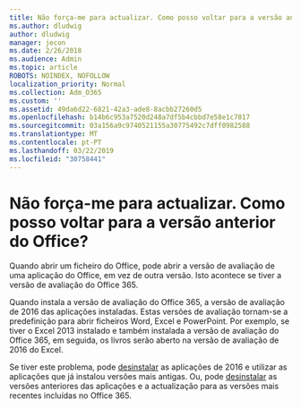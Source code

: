 ```yaml
---
title: Não força-me para actualizar. Como posso voltar para a versão anterior do Office?
ms.author: dludwig
author: dludwig
manager: jecon
ms.date: 2/26/2018
ms.audience: Admin
ms.topic: article
ROBOTS: NOINDEX, NOFOLLOW
localization_priority: Normal
ms.collection: Adm_O365
ms.custom: ''
ms.assetid: 49da6d22-6821-42a3-ade8-8acbb27260d5
ms.openlocfilehash: b14b6c953a7520d248a7df5b4cbbd7e58e1c7817
ms.sourcegitcommit: 03a156a9c9740521155a30775492c7dff0982588
ms.translationtype: MT
ms.contentlocale: pt-PT
ms.lasthandoff: 03/22/2019
ms.locfileid: "30758441"
---
```

# <a name="dont-force-me-to-upgrade-how-do-i-go-back-to-the-previous-office-version"></a>Não força-me para actualizar. Como posso voltar para a versão anterior do Office?

Quando abrir um ficheiro do Office, pode abrir a versão de avaliação de uma aplicação do Office, em vez de outra versão. Isto acontece se tiver a versão de avaliação do Office 365. 
  
Quando instala a versão de avaliação do Office 365, a versão de avaliação de 2016 das aplicações instaladas. Estas versões de avaliação tornam-se a predefinição para abrir ficheiros Word, Excel e PowerPoint. Por exemplo, se tiver o Excel 2013 instalado e também instalada a versão de avaliação do Office 365, em seguida, os livros serão aberto na versão de avaliação de 2016 do Excel. 
  
Se tiver este problema, pode [desinstalar](https://support.office.com/article/9dd49b83-264a-477a-8fcc-2fdf5dbf61d8.aspx) as aplicações de 2016 e utilizar as aplicações que já instalou versões mais antigas. Ou, pode [desinstalar](https://support.office.com/article/9dd49b83-264a-477a-8fcc-2fdf5dbf61d8.aspx) as versões anteriores das aplicações e a actualização para as versões mais recentes incluídas no Office 365. 
  

